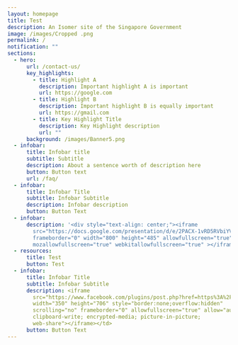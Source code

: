 ```yaml
---
layout: homepage
title: Test
description: An Isomer site of the Singapore Government
image: /images/Cropped .png
permalink: /
notification: ""
sections:
  - hero:
      url: /contact-us/
      key_highlights:
        - title: Highlight A
          description: Important highlight A is important
          url: https://google.com
        - title: Highlight B
          description: Important highlight B is equally important
          url: https://gmail.com
        - title: Key Highlight Title
          description: Key Highlight description
          url: ""
      background: /images/Banner5.png
  - infobar:
      title: Infobar title
      subtitle: Subtitle
      description: About a sentence worth of description here
      button: Button text
      url: /faq/
  - infobar:
      title: Infobar Title
      subtitle: Infobar Subtitle
      description: Infobar description
      button: Button Text
  - infobar:
      description: '<div style="text-align: center;"><iframe
        src="https://docs.google.com/presentation/d/e/2PACX-1vRD5RVbiYVBcL3OLto5GmuLnQgVabhqQE10FNX-hmcpgtFBcTorRnUdrRVM67PNEw/embed?start=true&loop=true&delayms=3000"
        frameborder="0" width="800" height="485" allowfullscreen="true"
        mozallowfullscreen="true" webkitallowfullscreen="true" ></iframe></div>'
  - resources:
      title: Test
      button: Test
  - infobar:
      title: Infobar Title
      subtitle: Infobar Subtitle
      description: <iframe
        src="https://www.facebook.com/plugins/post.php?href=https%3A%2F%2Fwww.facebook.com%2Fpioneerprisch%2Fposts%2Fpfbid02vh1ZrK2nWnRFWNjF2wuKzihGpiF95HEZywiwidZGp9PMYo8KieUApm58UhmW4U1pl&show_text=true&width=350"
        width="350" height="706" style="border:none;overflow:hidden"
        scrolling="no" frameborder="0" allowfullscreen="true" allow="autoplay;
        clipboard-write; encrypted-media; picture-in-picture;
        web-share"></iframe></td>
      button: Button Text
---
```

